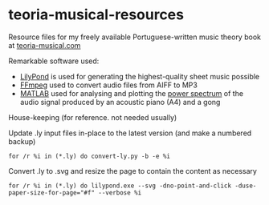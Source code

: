 # teoria-musical-resources

Resource files for my freely available Portuguese-written music theory book at [teoria-musical.com](https://teoria-musical.com/)

Remarkable software used:

+ [LilyPond](https://lilypond.org/) is used for generating the highest-quality sheet music possible
+ [FFmpeg](https://ffmpeg.org/) used to convert audio files from AIFF to MP3
+ [MATLAB](https://www.mathworks.com/) used for analysing and plotting the [power spectrum](https://www.mathworks.com/help/signal/ref/pspectrum.html) of the audio signal produced by an acoustic piano (A4) and a gong

House-keeping (for reference. not needed usually)

Update .ly input files in-place to the latest version (and make a numbered backup)
```
for /r %i in (*.ly) do convert-ly.py -b -e %i
```

Convert .ly to .svg and resize the page to contain the content as necessary
```
for /r %i in (*.ly) do lilypond.exe --svg -dno-point-and-click -duse-paper-size-for-page="#f" --verbose %i
```
